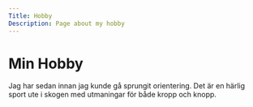 ```yaml
---
Title: Hobby
Description: Page about my hobby
---
```

<div class ="index center" markdown='1'>

Min Hobby
====

Jag har sedan innan jag kunde gå sprungit orientering. Det är en härlig sport ute i skogen med utmaningar för både kropp och knopp.
</div>